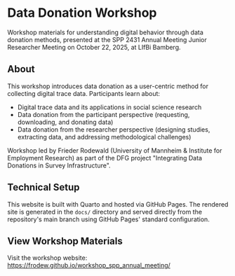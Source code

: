 # Data Donation Workshop

Workshop materials for understanding digital behavior through data donation methods, presented at the SPP 2431 Annual Meeting Junior Researcher Meeting on October 22, 2025, at LIfBi Bamberg.

## About

This workshop introduces data donation as a user-centric method for collecting digital trace data. Participants learn about:

- Digital trace data and its applications in social science research
- Data donation from the participant perspective (requesting, downloading, and donating data)
- Data donation from the researcher perspective (designing studies, extracting data, and addressing methodological challenges)

Workshop led by Frieder Rodewald (University of Mannheim & Institute for Employment Research) as part of the DFG project "Integrating Data Donations in Survey Infrastructure".

## Technical Setup

This website is built with Quarto and hosted via GitHub Pages. The rendered site is generated in the `docs/` directory and served directly from the repository's main branch using GitHub Pages' standard configuration.

## View Workshop Materials

Visit the workshop website: https://frodew.github.io/workshop_spp_annual_meeting/
